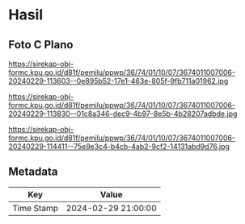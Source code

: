# Hasil

## Foto C Plano

https://sirekap-obj-formc.kpu.go.id/d81f/pemilu/ppwp/36/74/01/10/07/3674011007006-20240229-113603--0e895b52-17e1-463e-805f-9fb711a01962.jpg

https://sirekap-obj-formc.kpu.go.id/d81f/pemilu/ppwp/36/74/01/10/07/3674011007006-20240229-113830--01c8a346-dec9-4b97-8e5b-4b28207adbde.jpg

https://sirekap-obj-formc.kpu.go.id/d81f/pemilu/ppwp/36/74/01/10/07/3674011007006-20240229-114411--75e9e3c4-b4cb-4ab2-9cf2-14131abd9d76.jpg


## Metadata

| Key        | Value               |
| ---------- | ------------------- |
| Time Stamp | 2024-02-29 21:00:00 |



